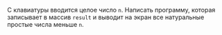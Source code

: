 С клавиатуры вводится целое число `n`. Написать программу, которая записывает в массив `result` и выводит на экран все натуральные простые числа меньше `n`.